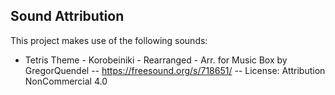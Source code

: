 ## Sound Attribution

This project makes use of the following sounds:

- Tetris Theme - Korobeiniki - Rearranged - Arr. for Music Box by GregorQuendel -- https://freesound.org/s/718651/ -- License: Attribution NonCommercial 4.0
